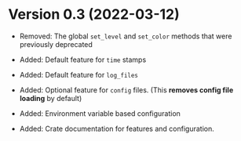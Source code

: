 # Version 0.3 (2022-03-12)

- Removed: The global `set_level` and `set_color` methods that were previously deprecated

- Added: Default feature for `time` stamps
- Added: Default feature for `log_files`
- Added: Optional feature for `config` files. (This **removes config file loading** by default)
- Added: Environment variable based configuration
- Added: Crate documentation for features and configuration.
